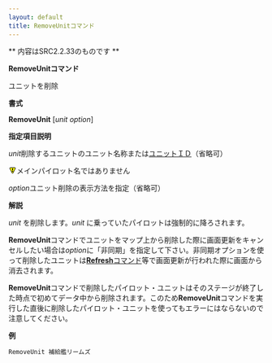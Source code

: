 ```yaml
---
layout: default
title: RemoveUnitコマンド
---
```

** 内容はSRC2.2.33のものです **

**RemoveUnitコマンド**

ユニットを削除

**書式**

**RemoveUnit** [*unit option*]

**指定項目説明**

*unit*削除するユニットのユニット名称または[ユニットＩＤ](ユニットＩＤ.md)（省略可）

![](./images/bm0.gif)メインパイロット名ではありません

*option*ユニット削除の表示方法を指定（省略可）

**解説**

*unit* を削除します。*unit* に乗っていたパイロットは強制的に降ろされます。

**RemoveUnit**コマンドでユニットをマップ上から削除した際に画面更新をキャンセルしたい場合は*option*に「非同期」を指定して下さい。非同期オプションを使って削除したユニットは[**Refresh**コマンド](Refreshコマンド.md)等で画面更新が行われた際に画面から消去されます。

**RemoveUnit**コマンドで削除したパイロット・ユニットはそのステージが終了した時点で初めてデータ中から削除されます。このため**RemoveUnit**コマンドを実行した直後に削除したパイロット・ユニットを使ってもエラーにはならないので注意してください。

**例**
```sh
RemoveUnit 補給艦リームズ
```

